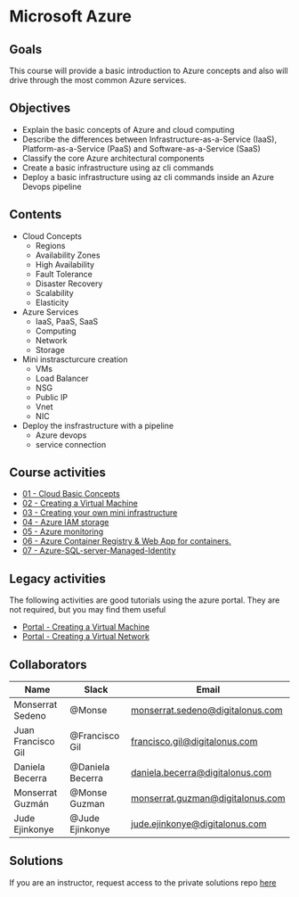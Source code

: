 # Microsoft Azure

## Goals
This course will provide a basic introduction to Azure concepts and also will drive through the most common Azure services.

## Objectives
- Explain the basic concepts of Azure and cloud computing
- Describe the differences between Infrastructure-as-a-Service (IaaS), Platform-as-a-Service (PaaS) and Software-as-a-Service (SaaS)
- Classify the core Azure architectural components
- Create a basic infrastructure using az cli commands
- Deploy a basic infrastructure using az cli commands inside an Azure Devops pipeline


## Contents
- Cloud Concepts
    - Regions 
    - Availability Zones 
    - High Availability 
    - Fault Tolerance 
    - Disaster Recovery 
    - Scalability 
    - Elasticity 
- Azure Services 
    - IaaS, PaaS, SaaS 
    - Computing 
    - Network 
    - Storage 
- Mini instrascturcure creation
    - VMs
    - Load Balancer
    - NSG
    - Public IP
    - Vnet
    - NIC
- Deploy the insfrastructure with a pipeline
    - Azure devops
    - service connection

## Course activities
- [01 - Cloud Basic Concepts](./01-cloud-basic-concepts.md)
- [02 - Creating a Virtual Machine](./02-vm-with-cli.md)
- [03 - Creating your own mini infrastructure](./03-vm-lb-cli.md)
- [04 - Azure IAM storage](./04-azure-iam-storage.md)
- [05 - Azure monitoring](./05-azure-monitoring.md)
- [06 - Azure Container Registry & Web App for containers.](./06-azure-container-registry.md)
- [07 - Azure-SQL-server-Managed-Identity](./07-azure-web-app-azure-SQL-server.md)

## Legacy activities
The following activities are good tutorials using the azure portal. They are not required, but you may find them useful
- [Portal - Creating a Virtual Machine](./legacy-creating-vm.md)
- [Portal - Creating a Virtual Network](./legacy-network-creation.md)


## Collaborators
Name     |   Slack  | Email |
---------|----------|----------|
Monserrat Sedeno    | @Monse | monserrat.sedeno@digitalonus.com |
Juan Francisco Gil | @Francisco Gil | francisco.gil@digitalonus.com |
Daniela Becerra| @Daniela Becerra| daniela.becerra@digitalonus.com|
Monserrat Guzmán | @Monse Guzman | monserrat.guzman@digitalonus.com |
Jude Ejinkonye | @Jude Ejinkonye | jude.ejinkonye@digitalonus.com |


## Solutions
If you are an instructor, request access to the private solutions repo [here](https://gitlab.com/danib1/douniversity-solutions)
